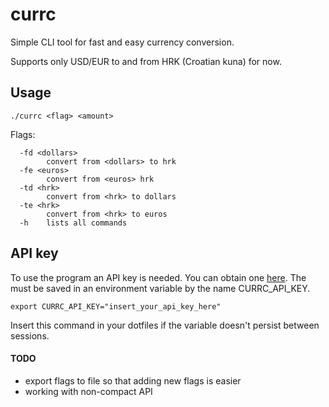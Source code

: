# currc
Simple CLI tool for fast and easy currency conversion.


Supports only USD/EUR to and from HRK (Croatian kuna) for now.

## Usage
```./currc <flag> <amount>```

Flags:
```
  -fd <dollars>
    	convert from <dollars> to hrk
  -fe <euros>
    	convert from <euros> hrk
  -td <hrk>
    	convert from <hrk> to dollars
  -te <hrk>
    	convert from <hrk> to euros
  -h	lists all commands
```
## API key

To use the program an API key is needed. You can obtain one [here](https://free.currencyconverterapi.com/free-api-key).
The must be saved in an environment variable by the name CURRC_API_KEY.
```
export CURRC_API_KEY="insert_your_api_key_here"
```
Insert this command in your dotfiles if the variable doesn't persist between sessions.


#### TODO
- export flags to file so that adding new flags is easier
- working with non-compact API
